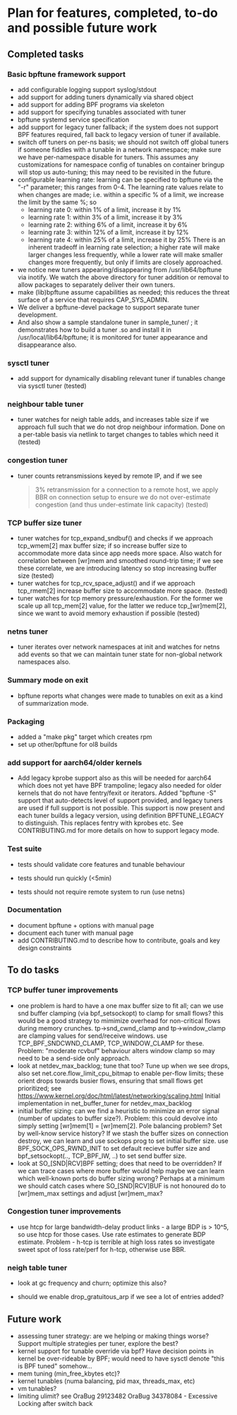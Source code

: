 # Plan for features, completed, to-do and possible future work

## Completed tasks

### Basic bpftune framework support
 - add configurable logging support syslog/stdout
 - add support for adding tuners dynamically via shared object
 - add support for adding BPF programs via skeleton
 - add support for specifying tunables associated with tuner
 - bpftune systemd service specification
 - add support for legacy tuner fallback; if the system does
   not support BPF features required, fall back to legacy version
   of tuner if available.
 - switch off tuners on per-ns basis; we should not switch off
   global tuners if someone fiddles with a tunable in a network
   namespace; make sure we have per-namespace disable for tuners.
   This assumes any customizations for namespace config of tunables
   on container bringup will stop us auto-tuning; this may need to
   be revisited in the future.
 - configurable learning rate: learning can be specified to bpftune
   via the "-r" parameter; this ranges from 0-4.  The learning
   rate values relate to when changes are made; i.e. within a
   specific % of a limit, we increase the limit by the same %; so
	- learning rate 0: within 1% of a limit, increase it by 1%
	- learning rate 1: within 3% of a limit, increase it by 3%
	- learning rate 2: withing 6% of a limit, increase it by 6%
	- learning rate 3: within 12% of a limit, increase it by 12%
	- learning rate 4: within 25% of a limit, increase it by 25%
   There is an inherent tradeoff in learning rate selection; a
   higher rate will make larger changes less frequently, while a lower
   rate will make smaller changes more frequently, but only if limits
   are closely approached.
 - we notice new tuners appearing/disappearing from /usr/lib64/bpftune
   via inotify.  We watch the above directory for tuner addition or
   removal to allow packages to separately deliver their own tuners.
 - make (lib)bpftune assume capabilities as needed; this reduces the
   threat surface of a service that requires CAP_SYS_ADMIN.
 - We deliver a bpftune-devel package to support separate tuner
   development.
 - And also show a sample standalone tuner in sample_tuner/ ; it
   demonstrates how to build a tuner .so and install it in
   /usr/local/lib64/bpftune; it is monitored for tuner appearance
   and disappearance also.

### sysctl tuner
 - add support for dynamically disabling relevant tuner if tunables change
   via sysctl tuner (tested)

### neighbour table tuner
 - tuner watches for neigh table adds, and increases table size
   if we approach full such that we do not drop neighbour information.
   Done on a per-table basis via netlink to target changes to
   tables which need it (tested)

### congestion tuner
 - tuner counts retransmissions keyed by remote IP, and if we see
   >3% retransmission for a connection to a remote host, we apply
   BBR on connection setup to ensure we do not over-estimate
   congestion (and thus under-estimate link capacity) (tested)

### TCP buffer size tuner
 - tuner watches for tcp_expand_sndbuf() and checks if we approach
   tcp_wmem[2] max buffer size; if so increase buffer size to
   accommodate more data since app needs more space.  Also watch
   for correlation between [wr]mem and smoothed round-trip time;
   if we see these correlate, we are introducing latency so stop
   increasing buffer size (tested)
 - tuner watches for tcp_rcv_space_adjust() and if we approach
   tcp_rmem[2] increase buffer size to accommodate more space. (tested)
 - tuner watches for tcp memory pressure/exhaustion.  For the former
   we scale up all tcp_mem[2] value, for the latter we reduce
   tcp_[wr]mem[2], since we want to avoid memory exhaustion if
   possible (tested)
 
### netns tuner
 - tuner iterates over network namespaces at init and watches
   for netns add events so that we can maintain tuner state
   for non-global network namespaces also.

### Summary mode on exit
 - bpftune reports what changes were made to tunables on exit
   as a kind of summarization mode.

### Packaging
 - added a "make pkg" target which creates rpm
 - set up other/bpftune for ol8 builds

### add support for aarch64/older kernels
- Add legacy kprobe support also as this will be needed for
  aarch64 which does not yet have BPF trampoline; legacy also
  needed for older kernels that do not have fentry/fexit or
  iterators.  Added "bpftune -S" support that auto-detects
  level of support provided, and legacy tuners are used
  if full support is not possible.
  This support is now present and each tuner builds a
  legacy version, using definition BPFTUNE_LEGACY to
  distinguish.  This replaces fentry with kprobes etc.
  See CONTRIBUTING.md for more details on how to support
  legacy mode.

### Test suite

 - tests should validate core features and tunable behaviour

 - tests should run quickly (<5min)

 - tests should not require remote system to run (use netns)

### Documentation

- document bpftune + options with manual page
- document each tuner with manual page
- add CONTRIBUTING.md to describe how to contribute, goals and key
  design constraints

## To do tasks

### TCP buffer tuner improvements
- one problem is hard to have a one max buffer size to fit all;
  can we use snd buffer clamping (via bpf_setsockopt) to clamp for
  small flows? this would be a good strategy to mimimize overhead
  for non-critical flows during memory crunches. tp->snd_cwnd_clamp
  and tp->window_clamp are clamping values for send/receive windows.
  use TCP_BPF_SNDCWND_CLAMP, TCP_WINDOW_CLAMP for these.  Problem:
  "moderate rcvbuf" behaviour alters window clamp so may need to
  be a send-side only approach.
- look at netdev_max_backlog; tune that too? Tune up when we
  see drops, also set net.core.flow_limit_cpu_bitmap to enable
  per-flow limits; these orient drops towards busier flows, ensuring
  that small flows get prioritized; see
  https://www.kernel.org/doc/html/latest/networking/scaling.html
  Initial implementation in net_buffer_tuner for netdev_max_backlog
- initial buffer sizing: can we find a heuristic to minimize an
  error signal (number of updates to buffer size?).  Problem:
  this could devolve into simply setting [wr]mem[1] = [wr]mem[2].
  Pole balancing problem?  Set by well-know service history?
  If we stash the buffer sizes on connection destroy, we can
  learn and use sockops prog to set initial buffer size.
  use BPF_SOCK_OPS_RWND_INIT to set default recieve buffer size
  and bpf_setsockopt(.., TCP_BPF_IW, ..) to set send buffer size.
- look at SO_[SND|RCV]BPF setting; does that need to be
  overridden? If we can trace cases where more buffer would
  help maybe we can learn which well-known ports do buffer
  sizing wrong? Perhaps at a minimum we should catch cases
  where SO_[SND|RCV]BUF is not honoured do to [wr]mem_max
  settings and adjust [wr]mem_max?

### Congestion tuner improvements
- use htcp for large bandwidth-delay product links - a large
BDP is > 10^5, so use htcp for those cases.  Use rate estimates
to generate BDP estimate.  Problem - h-tcp is terrible at
high loss rates so investigate sweet spot of loss rate/perf
for h-tcp, otherwise use BBR.

### neigh table tuner

- look at gc frequency and churn; optimize this also?

- should we enable drop_gratuitous_arp if we see a lot of
  entries added?

## Future work

- assessing tuner strategy: are we helping or making things
  worse? Support multiple strategies per tuner, explore the
  best?
- kernel support for tunable override via bpf? Have decision points
  in kernel be over-rideable by BPF; would need to have sysctl
  denote "this is BPF tuned" somehow...
- mem tuning (min_free_kbytes etc)?
- kernel tunables (numa balancing, pid max, threads_max, etc)
- vm tunables?
- limiting ulimit? see OraBug 29123482
	OraBug 34378084 - Excessive Locking after switch back


